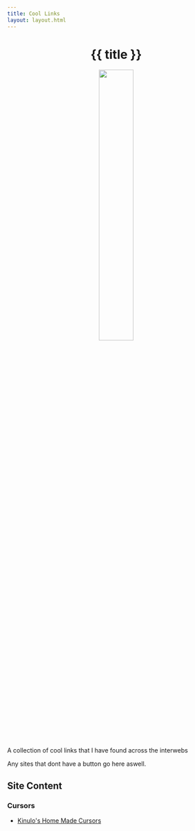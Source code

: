 ```yaml
---
title: Cool Links
layout: layout.html
---
```

<h1 style="text-align: center;">{{ title }}</h1>

<div style="text-align: center;">
    <img src="/static/imgs/wizard77.gif" style="width: 40%">
</div>
A collection of cool links that I have found across the interwebs

Any sites that dont have a button go here aswell.

## Site Content

### Cursors

- [Kinulo's Home Made Cursors](https://kiunlo.neocities.org/cursors)
